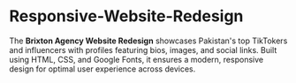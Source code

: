 # Responsive-Website-Redesign
The **Brixton Agency Website Redesign** showcases Pakistan's top TikTokers and influencers with profiles featuring bios, images, and social links. Built using HTML, CSS, and Google Fonts, it ensures a modern, responsive design for optimal user experience across devices.

